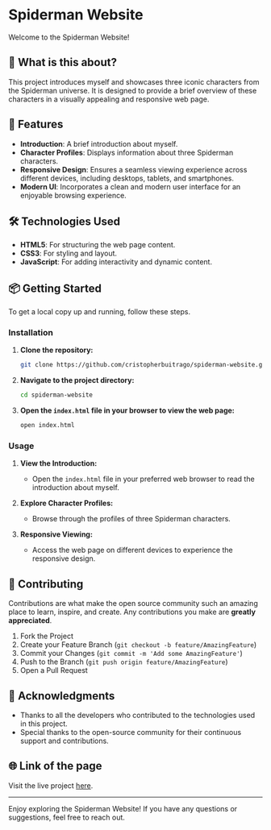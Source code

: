 # Spiderman Website

Welcome to the Spiderman Website!

## 🧐 What is this about?

This project introduces myself and showcases three iconic characters from the Spiderman universe. It is designed to provide a brief overview of these characters in a visually appealing and responsive web page.

## 🚀 Features

- **Introduction**: A brief introduction about myself.
- **Character Profiles**: Displays information about three Spiderman characters.
- **Responsive Design**: Ensures a seamless viewing experience across different devices, including desktops, tablets, and smartphones.
- **Modern UI**: Incorporates a clean and modern user interface for an enjoyable browsing experience.

## 🛠️ Technologies Used

- **HTML5**: For structuring the web page content.
- **CSS3**: For styling and layout.
- **JavaScript**: For adding interactivity and dynamic content.

## 📦 Getting Started

To get a local copy up and running, follow these steps.

### Installation

1. **Clone the repository:**

   ```bash
   git clone https://github.com/cristopherbuitrago/spiderman-website.git
   ```

2. **Navigate to the project directory:**

   ```bash
   cd spiderman-website
   ```

3. **Open the `index.html` file in your browser to view the web page:**

   ```bash
   open index.html
   ```

### Usage

1. **View the Introduction:**
   - Open the `index.html` file in your preferred web browser to read the introduction about myself.

2. **Explore Character Profiles:**
   - Browse through the profiles of three Spiderman characters.

3. **Responsive Viewing:**
   - Access the web page on different devices to experience the responsive design.

## 🤝 Contributing

Contributions are what make the open source community such an amazing place to learn, inspire, and create. Any contributions you make are **greatly appreciated**.

1. Fork the Project
2. Create your Feature Branch (`git checkout -b feature/AmazingFeature`)
3. Commit your Changes (`git commit -m 'Add some AmazingFeature'`)
4. Push to the Branch (`git push origin feature/AmazingFeature`)
5. Open a Pull Request

## 🙏 Acknowledgments

- Thanks to all the developers who contributed to the technologies used in this project.
- Special thanks to the open-source community for their continuous support and contributions.

## 🌐 Link of the page

Visit the live project [here](https://cristopherbuitrago.github.io/spiderman-website/).

---

Enjoy exploring the Spiderman Website! If you have any questions or suggestions, feel free to reach out.
